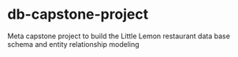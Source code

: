# db-capstone-project
Meta capstone project to build the Little Lemon restaurant data base schema and entity relationship modeling
